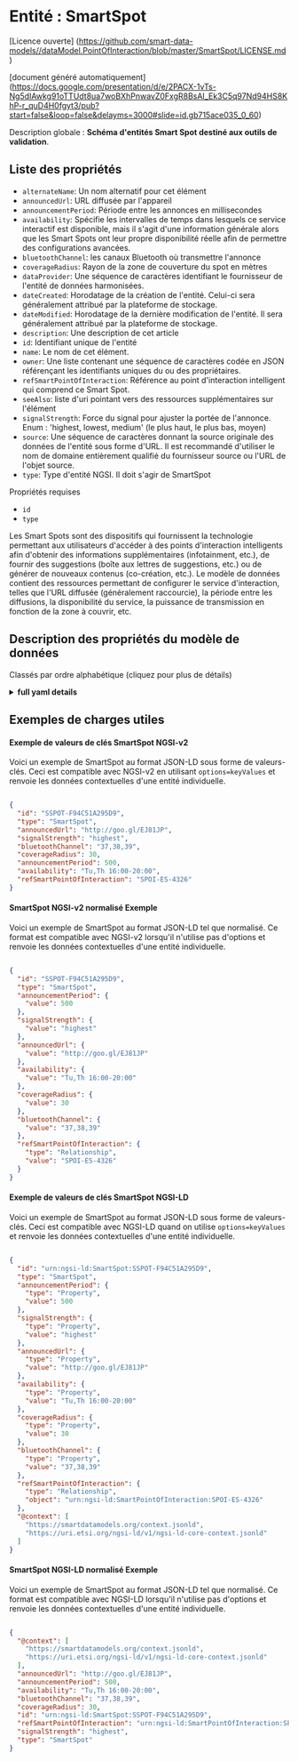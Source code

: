 Entité : SmartSpot  
==================  
[Licence ouverte] (https://github.com/smart-data-models//dataModel.PointOfInteraction/blob/master/SmartSpot/LICENSE.md)  
[document généré automatiquement] (https://docs.google.com/presentation/d/e/2PACX-1vTs-Ng5dIAwkg91oTTUdt8ua7woBXhPnwavZ0FxgR8BsAI_Ek3C5q97Nd94HS8KhP-r_quD4H0fgyt3/pub?start=false&loop=false&delayms=3000#slide=id.gb715ace035_0_60)  
Description globale : **Schéma d'entités Smart Spot destiné aux outils de validation**.  

## Liste des propriétés  

- `alternateName`: Un nom alternatif pour cet élément  - `announcedUrl`: URL diffusée par l'appareil  - `announcementPeriod`: Période entre les annonces en millisecondes  - `availability`: Spécifie les intervalles de temps dans lesquels ce service interactif est disponible, mais il s'agit d'une information générale alors que les Smart Spots ont leur propre disponibilité réelle afin de permettre des configurations avancées.  - `bluetoothChannel`: les canaux Bluetooth où transmettre l'annonce  - `coverageRadius`: Rayon de la zone de couverture du spot en mètres  - `dataProvider`: Une séquence de caractères identifiant le fournisseur de l'entité de données harmonisées.  - `dateCreated`: Horodatage de la création de l'entité. Celui-ci sera généralement attribué par la plateforme de stockage.  - `dateModified`: Horodatage de la dernière modification de l'entité. Il sera généralement attribué par la plateforme de stockage.  - `description`: Une description de cet article  - `id`: Identifiant unique de l'entité  - `name`: Le nom de cet élément.  - `owner`: Une liste contenant une séquence de caractères codée en JSON référençant les identifiants uniques du ou des propriétaires.  - `refSmartPointOfInteraction`: Référence au point d'interaction intelligent qui comprend ce Smart Spot.  - `seeAlso`: liste d'uri pointant vers des ressources supplémentaires sur l'élément  - `signalStrength`: Force du signal pour ajuster la portée de l'annonce. Enum : 'highest, lowest, medium' (le plus haut, le plus bas, moyen)  - `source`: Une séquence de caractères donnant la source originale des données de l'entité sous forme d'URL. Il est recommandé d'utiliser le nom de domaine entièrement qualifié du fournisseur source ou l'URL de l'objet source.  - `type`: Type d'entité NGSI. Il doit s'agir de SmartSpot    
Propriétés requises  
- `id`  - `type`    
Les Smart Spots sont des dispositifs qui fournissent la technologie permettant aux utilisateurs d'accéder à des points d'interaction intelligents afin d'obtenir des informations supplémentaires (infotainment, etc.), de fournir des suggestions (boîte aux lettres de suggestions, etc.) ou de générer de nouveaux contenus (co-création, etc.). Le modèle de données contient des ressources permettant de configurer le service d'interaction, telles que l'URL diffusée (généralement raccourcie), la période entre les diffusions, la disponibilité du service, la puissance de transmission en fonction de la zone à couvrir, etc.  
## Description des propriétés du modèle de données  
Classés par ordre alphabétique (cliquez pour plus de détails)  
<details><summary><strong>full yaml details</strong></summary>    
```yaml  
SmartSpot:    
  description: 'Smart Data models Smart Spot entity schema intended for validation tools'    
  properties:    
    alternateName:    
      description: 'An alternative name for this item'    
      type: Property    
    announcedUrl:    
      description: 'URL broadcasted by the device'    
      format: uri    
      type: Property    
      x-ngsi:    
        model: https://schema.org/URL    
    announcementPeriod:    
      description: 'Period between announcements in milliseconds'    
      maximum: 4000    
      minimum: 100    
      type: Property    
      x-ngsi:    
        model: https://schema.org/Number    
    availability:    
      description: 'Specifies the time intervals in which this interactive service is available, but this is a general information while Smart Spots have their own real availability in order to allow advanced configurations'    
      type: Property    
      x-ngsi:    
        model: https://schema.org/openingHours    
    bluetoothChannel:    
      description: 'Bluetooth channels where to transmit the announcement'    
      enum:    
        - 37    
        - 38    
        - 39    
        - 37,38    
        - 38,39    
        - 37,39    
        - 37,38,39    
      type: Property    
      x-ngsi:    
        model: ' https://schema.org/Text'    
    coverageRadius:    
      description: 'Radius of the spot coverage area in meters'    
      minimum: 1    
      type: Property    
      x-ngsi:    
        model: https://schema.org/Number    
    dataProvider:    
      description: 'A sequence of characters identifying the provider of the harmonised data entity.'    
      type: Property    
    dateCreated:    
      description: 'Entity creation timestamp. This will usually be allocated by the storage platform.'    
      format: date-time    
      type: Property    
    dateModified:    
      description: 'Timestamp of the last modification of the entity. This will usually be allocated by the storage platform.'    
      format: date-time    
      type: Property    
    description:    
      description: 'A description of this item'    
      type: Property    
    id:    
      anyOf: &smartspot_-_properties_-_owner_-_items_-_anyof    
        - description: 'Property. Identifier format of any NGSI entity'    
          maxLength: 256    
          minLength: 1    
          pattern: ^[\w\-\.\{\}\$\+\*\[\]`|~^@!,:\\]+$    
          type: string    
        - description: 'Property. Identifier format of any NGSI entity'    
          format: uri    
          type: string    
      description: 'Unique identifier of the entity'    
      type: Property    
    name:    
      description: 'The name of this item.'    
      type: Property    
    owner:    
      description: 'A List containing a JSON encoded sequence of characters referencing the unique Ids of the owner(s)'    
      items:    
        anyOf: *smartspot_-_properties_-_owner_-_items_-_anyof    
        description: 'Property. Unique identifier of the entity'    
      type: Property    
    refSmartPointOfInteraction:    
      anyOf:    
        - description: 'Property. Identifier format of any NGSI entity'    
          maxLength: 256    
          minLength: 1    
          pattern: ^[\w\-\.\{\}\$\+\*\[\]`|~^@!,:\\]+$    
          type: string    
        - description: 'Property. Identifier format of any NGSI entity'    
          format: uri    
          type: string    
      description: 'Reference to the Smart Point of Interaction which includes this Smart Spot'    
      type: Relationship    
      x-ngsi:    
        model: https://schema.org/URL    
    seeAlso:    
      description: 'list of uri pointing to additional resources about the item'    
      oneOf:    
        - items:    
            format: uri    
            type: string    
          minItems: 1    
          type: array    
        - format: uri    
          type: string    
      type: Property    
    signalStrength:    
      description: 'Signal strength to adjust the announcement range. Enum:''highest, lowest, medium'''    
      enum:    
        - highest    
        - lowest    
        - medium    
      type: Property    
    source:    
      description: 'A sequence of characters giving the original source of the entity data as a URL. Recommended to be the fully qualified domain name of the source provider, or the URL to the source object.'    
      type: Property    
    type:    
      description: 'NGSI Entity type. It has to be SmartSpot'    
      enum:    
        - SmartSpot    
      type: Property    
  required:    
    - id    
    - type    
  type: object    
```  
</details>    
## Exemples de charges utiles  
#### Exemple de valeurs de clés SmartSpot NGSI-v2  
Voici un exemple de SmartSpot au format JSON-LD sous forme de valeurs-clés. Ceci est compatible avec NGSI-v2 en utilisant `options=keyValues` et renvoie les données contextuelles d'une entité individuelle.  
```json  
{  
  "id": "SSPOT-F94C51A295D9",  
  "type": "SmartSpot",  
  "announcedUrl": "http://goo.gl/EJ81JP",  
  "signalStrength": "highest",  
  "bluetoothChannel": "37,38,39",  
  "coverageRadius": 30,  
  "announcementPeriod": 500,  
  "availability": "Tu,Th 16:00-20:00",  
  "refSmartPointOfInteraction": "SPOI-ES-4326"  
}  
```  
#### SmartSpot NGSI-v2 normalisé Exemple  
Voici un exemple de SmartSpot au format JSON-LD tel que normalisé. Ce format est compatible avec NGSI-v2 lorsqu'il n'utilise pas d'options et renvoie les données contextuelles d'une entité individuelle.  
```json  
{  
  "id": "SSPOT-F94C51A295D9",  
  "type": "SmartSpot",  
  "announcementPeriod": {  
    "value": 500  
  },  
  "signalStrength": {  
    "value": "highest"  
  },  
  "announcedUrl": {  
    "value": "http://goo.gl/EJ81JP"  
  },  
  "availability": {  
    "value": "Tu,Th 16:00-20:00"  
  },  
  "coverageRadius": {  
    "value": 30  
  },  
  "bluetoothChannel": {  
    "value": "37,38,39"  
  },  
  "refSmartPointOfInteraction": {  
    "type": "Relationship",  
    "value": "SPOI-ES-4326"  
  }  
}  
```  
#### Exemple de valeurs de clés SmartSpot NGSI-LD  
Voici un exemple de SmartSpot au format JSON-LD sous forme de valeurs-clés. Ceci est compatible avec NGSI-LD quand on utilise `options=keyValues` et renvoie les données contextuelles d'une entité individuelle.  
```json  
{  
  "id": "urn:ngsi-ld:SmartSpot:SSPOT-F94C51A295D9",  
  "type": "SmartSpot",  
  "announcementPeriod": {  
    "type": "Property",  
    "value": 500  
  },  
  "signalStrength": {  
    "type": "Property",  
    "value": "highest"  
  },  
  "announcedUrl": {  
    "type": "Property",  
    "value": "http://goo.gl/EJ81JP"  
  },  
  "availability": {  
    "type": "Property",  
    "value": "Tu,Th 16:00-20:00"  
  },  
  "coverageRadius": {  
    "type": "Property",  
    "value": 30  
  },  
  "bluetoothChannel": {  
    "type": "Property",  
    "value": "37,38,39"  
  },  
  "refSmartPointOfInteraction": {  
    "type": "Relationship",  
    "object": "urn:ngsi-ld:SmartPointOfInteraction:SPOI-ES-4326"  
  },  
  "@context": [  
    "https://smartdatamodels.org/context.jsonld",  
    "https://uri.etsi.org/ngsi-ld/v1/ngsi-ld-core-context.jsonld"  
  ]  
}  
```  
#### SmartSpot NGSI-LD normalisé Exemple  
Voici un exemple de SmartSpot au format JSON-LD tel que normalisé. Ce format est compatible avec NGSI-LD lorsqu'il n'utilise pas d'options et renvoie les données contextuelles d'une entité individuelle.  
```json  
{  
  "@context": [  
    "https://smartdatamodels.org/context.jsonld",  
    "https://uri.etsi.org/ngsi-ld/v1/ngsi-ld-core-context.jsonld"  
  ],  
  "announcedUrl": "http://goo.gl/EJ81JP",  
  "announcementPeriod": 500,  
  "availability": "Tu,Th 16:00-20:00",  
  "bluetoothChannel": "37,38,39",  
  "coverageRadius": 30,  
  "id": "urn:ngsi-ld:SmartSpot:SSPOT-F94C51A295D9",  
  "refSmartPointOfInteraction": "urn:ngsi-ld:SmartPointOfInteraction:SPOI-ES-4326",  
  "signalStrength": "highest",  
  "type": "SmartSpot"  
}  
```  
